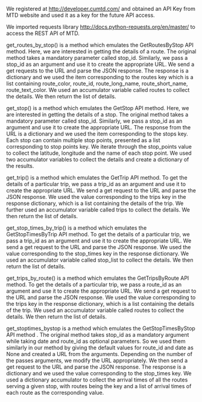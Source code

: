 We registered at http://developer.cumtd.com/ and obtained an API Key from MTD website and used it as a key for the future API access.


We imported requests library http://docs.python-requests.org/en/master/ to access the REST API of MTD.


get_routes_by_stop() is a method which emulates the GetRoutesByStop API method. Here, we are interested in getting the details of a route. The original method takes a mandatory parameter called stop_id. Similarly, we pass a stop_id as an argument and use it to create the appropriate URL. We send a get requests to the URL and parse the JSON response. The response is a dictionary and we used the item corresponding to the routes key which is a list containing route_color, route_id, route_long_name, route_short_name, route_text_color. We used an accumulator variable called routes to collect the details. We then return the list of details.


get_stop() is a method which emulates the GetStop API method. Here, we are interested in getting the details of a stop. The original method takes a mandatory parameter called stop_id. Similarly, we pass a stop_id as an argument and use it to create the appropriate URL. The response from the URL is a dictionary and we used the item corresponding to the stops key. Each stop can contain multiple stop points, presented as a list corresponding to stop points key. We iterate through the stop_points value to collect the latitude, longitude and the name of each stop point. We used two accumulator variables to collect the details and create a dictionary of the results.


get_trip() is a method which emulates the GetTrip API method. To get the details of a particular trip, we pass a trip_id as an argument and use it to create the appropriate URL. We send a get request to the URL and parse the JSON response. We used the value corresponding to the trips key in the response dictionary, which is a list containing the details of the trip. We further used an accumulator variable called trips to collect the details. We then return the list of details.


get_stop_times_by_trip() is a method which emulates the GetStopTimesByTrip API method. To get the details of a particular trip, we pass a trip_id as an argument and use it to create the appropriate URL. We send a get request to the URL and parse the JSON response. We used the value corresponding to the stop_times key in the response dictionary. We used an accumulator variable called stop_list to collect the details. We then return the list of details.



get_trips_by_route() is a method which emulates the GetTripsByRoute API method. To get the details of a particular trip, we pass a route_id as an argument and use it to create the appropriate URL. We send a get request to the URL and parse the JSON response. We used the value corresponding to the trips key in the response dictionary, which is a list containing the details of the trip. We used an accumulator variable called routes to collect the details. We then return the list of details.



get_stoptimes_bystop is a method which emulates the GetStopTimesByStop API method . The original method takes stop_id as a mandatory argument while taking date and route_id as optional parameters. So we used them similarly in our method by giving the default values for route_id and date as None and created a URL from the arguments. Depending on the number of the passes arguments, we modify the URL appropriately. We then send a get request to the URL and parse the JSON response. The response is a dictionary and we used the value corresponding to the stop_times key. We used a dictionary accumulator to collect the arrival times of all the routes serving a given stop, with routes being the key and a list of arrival times of each route as the corresponding value.


